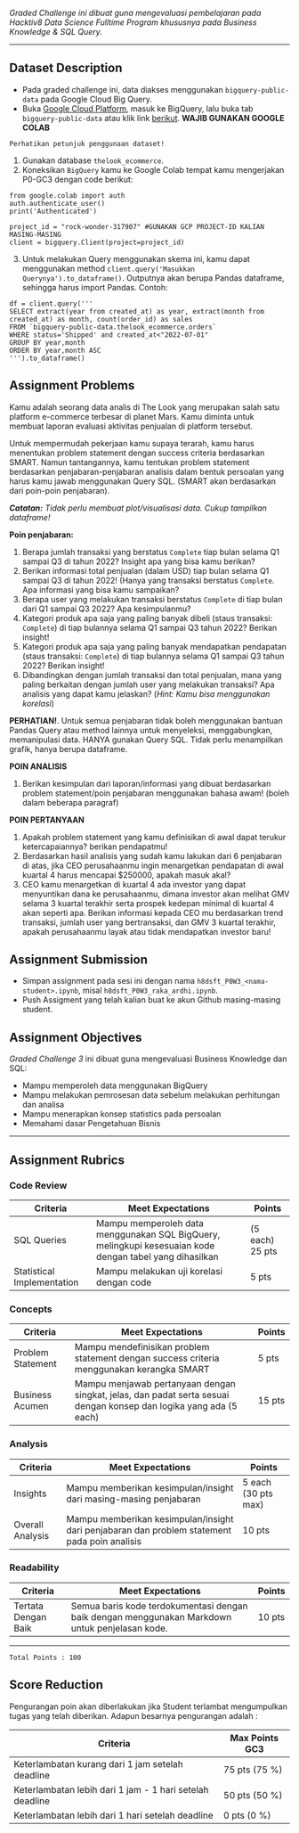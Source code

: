 _Graded Challenge ini dibuat guna mengevaluasi pembelajaran pada Hacktiv8 Data Science Fulltime Program khususnya pada Business Knowledge & SQL Query._

---

## Dataset Description

* Pada graded challenge ini, data diakses menggunakan `bigquery-public-data` pada Google Cloud Big Query.
* Buka [Google Cloud Platform](https://console.cloud.google.com/), masuk ke BigQuery, lalu buka tab `bigquery-public-data` atau klik link [berikut](https://console.cloud.google.com/bigquery?p=bigquery-public-data&d=samples&page=dataset&_ga=2.245085957.1471931019.1642739417-486643658.1638156099).
**WAJIB GUNAKAN GOOGLE COLAB**

```{attention}
Perhatikan petunjuk penggunaan dataset!
```

1. Gunakan database `thelook_ecommerce`.
2. Koneksikan `BigQuery` kamu ke Google Colab tempat kamu mengerjakan P0-GC3 dengan code berikut:

```
from google.colab import auth
auth.authenticate_user()
print('Authenticated')

project_id = "rock-wonder-317907" #GUNAKAN GCP PROJECT-ID KALIAN MASING-MASING
client = bigquery.Client(project=project_id)
```
3. Untuk melakukan Query menggunakan skema ini, kamu dapat menggunakan method `client.query('Masukkan Querynya').to_dataframe()`. Outputnya akan berupa Pandas dataframe, sehingga harus import Pandas. Contoh:
```
df = client.query('''
SELECT extract(year from created_at) as year, extract(month from created_at) as month, count(order_id) as sales
FROM `bigquery-public-data.thelook_ecommerce.orders`
WHERE status='Shipped' and created_at<"2022-07-01"
GROUP BY year,month
ORDER BY year,month ASC
''').to_dataframe()
```


## Assignment Problems

Kamu adalah seorang data analis di The Look yang merupakan salah satu platform e-commerce terbesar di planet Mars. Kamu diminta untuk membuat laporan evaluasi aktivitas penjualan di platform tersebut.

Untuk mempermudah pekerjaan kamu supaya terarah, kamu harus menentukan problem statement dengan success criteria berdasarkan SMART. Namun tantangannya, kamu tentukan problem statement berdasarkan penjabaran-penjabaran analisis dalam bentuk persoalan yang harus kamu jawab menggunakan Query SQL. (SMART akan berdasarkan dari poin-poin penjabaran).

***Catatan:*** *Tidak perlu membuat plot/visualisasi data. Cukup tampilkan dataframe!*

**Poin penjabaran:**

1. Berapa jumlah transaksi yang berstatus `Complete` tiap bulan selama Q1 sampai Q3 di tahun 2022? Insight apa yang bisa kamu berikan?
2. Berikan informasi total penjualan (dalam USD) tiap bulan selama Q1 sampai Q3 di tahun 2022! (Hanya yang transaksi berstatus `Complete`. Apa informasi yang bisa kamu sampaikan?
3. Berapa user yang melakukan transaksi berstatus `Complete` di tiap bulan dari Q1 sampai Q3 2022? Apa kesimpulanmu?
4. Kategori produk apa saja yang paling banyak dibeli (staus transaksi: `Complete`) di tiap bulannya selama Q1 sampai Q3 tahun 2022? Berikan insight!
5. Kategori produk apa saja yang paling banyak mendapatkan pendapatan (staus transaksi: `Complete`) di tiap bulannya selama Q1 sampai Q3 tahun 2022? Berikan insight!
6. Dibandingkan dengan jumlah transaksi dan total penjualan, mana yang paling berkaitan dengan jumlah user yang melakukan transaksi? Apa analisis yang dapat kamu jelaskan? (_Hint: Kamu bisa menggunakan korelasi_)

**PERHATIAN!**. Untuk semua penjabaran tidak boleh menggunakan bantuan Pandas Query atau method lainnya untuk menyeleksi, menggabungkan, memanipulasi data. HANYA gunakan Query SQL. Tidak perlu menampilkan grafik, hanya berupa dataframe.

**POIN ANALISIS**
1. Berikan kesimpulan dari laporan/informasi yang dibuat berdasarkan problem statement/poin penjabaran menggunakan bahasa awam! (boleh dalam beberapa paragraf)

**POIN PERTANYAAN**
1. Apakah problem statement yang kamu definisikan di awal dapat terukur ketercapaiannya? berikan pendapatmu!
2. Berdasarkan hasil analisis yang sudah kamu lakukan dari 6 penjabaran di atas, jika CEO perusahaanmu ingin menargetkan pendapatan di awal kuartal 4 harus mencapai $250000, apakah masuk akal?
3. CEO kamu menargetkan di kuartal 4 ada investor yang dapat menyuntikan dana ke perusahaanmu, dimana investor akan melihat GMV selama 3 kuartal terakhir serta prospek kedepan minimal di kuartal 4 akan seperti apa. Berikan informasi kepada CEO mu berdasarkan trend transaksi, jumlah user yang bertransaksi, dan GMV 3 kuartal terakhir, apakah perusahaanmu layak atau tidak mendapatkan investor baru!

## Assignment Submission

- Simpan assignment pada sesi ini dengan nama `h8dsft_P0W3_<nama-student>.ipynb`, misal `h8dsft_P0W3_raka_ardhi.ipynb`.
- Push Assigment yang telah kalian buat ke akun Github masing-masing student.

## Assignment Objectives

*Graded Challenge 3* ini dibuat guna mengevaluasi Business Knowledge dan SQL:

- Mampu memperoleh data menggunakan BigQuery
- Mampu melakukan pemrosesan data sebelum melakukan perhitungan dan analisa
- Mampu menerapkan konsep statistics pada persoalan
- Memahami dasar Pengetahuan Bisnis

---

## Assignment Rubrics

### Code Review

| Criteria | Meet Expectations | Points |
| --- | --- | --- |
| SQL Queries | Mampu memperoleh data menggunakan SQL BigQuery, melingkupi kesesuaian kode dengan tabel yang dihasilkan | (5 each) 25 pts |
| Statistical Implementation | Mampu melakukan uji korelasi dengan code| 5 pts |


### Concepts

| Criteria | Meet Expectations | Points |
| --- | --- | --- |
| Problem Statement | Mampu mendefinisikan problem statement dengan success criteria menggunakan kerangka SMART | 5 pts |
| Business Acumen | Mampu menjawab pertanyaan dengan singkat, jelas, dan padat serta sesuai dengan konsep dan logika yang ada (5 each) | 15 pts |


### Analysis

| Criteria | Meet Expectations | Points |
| --- | --- | --- |
| Insights | Mampu memberikan kesimpulan/insight dari masing-masing penjabaran | 5 each (30 pts max) |
| Overall Analysis | Mampu memberikan kesimpulan/insight dari penjabaran dan problem statement pada poin analisis | 10 pts |


### Readability

| Criteria | Meet Expectations | Points |
| --- | --- | --- |
| Tertata Dengan Baik | Semua baris kode terdokumentasi dengan baik dengan menggunakan Markdown untuk penjelasan kode. | 10 pts |

---

```
Total Points : 100
```

## Score Reduction

Pengurangan poin akan diberlakukan jika Student terlambat mengumpulkan tugas yang telah diberikan. Adapun besarnya pengurangan adalah :

| Criteria | Max Points GC3 |
| --- | --- |
| Keterlambatan kurang dari 1 jam setelah deadline | 75 pts (75 %) |
| Keterlambatan lebih dari 1 jam - 1 hari setelah deadline | 50 pts (50 %) |
| Keterlambatan lebih dari 1 hari setelah deadline | 0 pts (0 %) |
